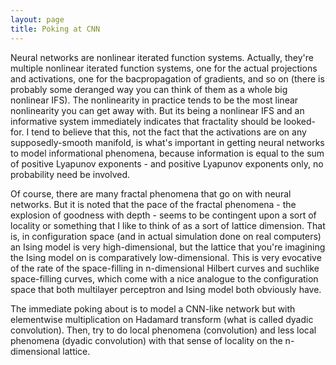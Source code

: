 ```yaml
---
layout: page
title: Poking at CNN
---
```


Neural networks are nonlinear iterated function systems. Actually, they're multiple nonlinear iterated function systems, one for the actual projections and activations, one for the bacpropagation of gradients, and so on (there is probably some deranged way you can think of them as a whole big nonlinear IFS). The nonlinearity in practice tends to be the most linear nonlinearity you can get away with. But its being a nonlinear IFS and an informative system immediately indicates that fractality should be looked-for. I tend to believe that this, not the fact that the activations are on any supposedly-smooth manifold, is what's important in getting neural networks to model informational phenomena, because information is equal to the sum of positive Lyapunov exponents - and positive Lyapunov exponents only, no probability need be involved.

Of course, there are many fractal phenomena that go on with neural networks. But it is noted that the pace of the fractal phenomena - the explosion of goodness with depth - seems to be contingent upon a sort of locality or something that I like to think of as a sort of lattice dimension. That is, in configuration space (and in actual simulation done on real computers) an Ising model is very high-dimensional, but the lattice that you're imagining the Ising model on is comparatively low-dimensional. This is very evocative of the rate of the space-filling in n-dimensional Hilbert curves and suchlike space-filling curves, which come with a nice analogue to the configuration space that both multilayer perceptron and Ising model both obviously have.

The immediate poking about is to model a CNN-like network but with elementwise multiplication on Hadamard transform (what is called dyadic convolution). Then, try to do local phenomena (convolution) and less local phenomena (dyadic convolution) with that sense of locality on the n-dimensional lattice.
